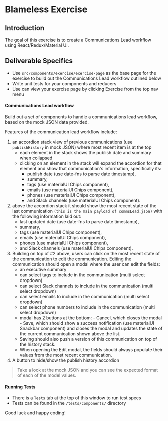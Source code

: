 # Blameless Exercise

## Introduction

The goal of this exercise is to create a Communications Lead workflow using React/Redux/Material UI.

## Deliverable Specifics

- Use `src/components/exercise/exercise-page` as the base page for the exercise to build out the Communications Lead workflow outlined below
- Write unit tests for your components and reducers
- Use can view your exercise page by clicking Exercise from the top nav menu

#### Communications Lead workflow

Build out a set of components to handle a communications lead workflow, based on the mock JSON data provided.

Features of the communication lead workflow include:

1. an accordion stack view of previous communications (use `publishHistory` in mock JSON) where most recent item is at the top
   - each element in the stack shows the publish date and summary when collapsed
   - clicking on an element in the stack will expand the accordion for that element and show that communication's information, specifically its:
     - publish date (use date-fns to parse date timestamp),
     - summary,
     - tags (use materialUI Chips component),
     - emails (use materialUI Chips component),
     - phones (use materialUI Chips component),
     - and Slack channels (use materialUI Chips component).
2. above the accordion stack it should show the most recent state of the last communication `(this is the main payload of commsLead.json)` with the following information laid out:
   - last updated date (use date-fns to parse date timestamp),
   - summary,
   - tags (use materialUI Chips component),
   - emails (use materialUI Chips component),
   - phones (use materialUI Chips component),
   - and Slack channels (use materialUI Chips component).
3. Building on top of #2 above, users can click on the most recent state of the communication to edit the communication. Editing the communication should open a modal where the user can edit the fields:
   - an executive summary
   - can select tags to include in the communication (multi select dropdown)
   - can select Slack channels to include in the communication (multi select dropdown)
   - can select emails to include in the communication (multi select dropdown)
   - can select phone numbers to include in the communication (multi select dropdown)
   - modal has 2 buttons at the bottom: - Cancel, which closes the modal - Save, which should show a success notification (use materialUI Snackbar component) and closes the modal and updates the state of the current communication shown above the list.
   - Saving should also push a version of this communication on top of the history stack. 
   - When opening the Edit modal, the fields should always populate their values from the most recent communication.
4. A button to hide/show the publish history accordion

> Take a look at the mock JSON and you can see the expected format of each of the model values.

#### Running Tests

- There is a `Tests` tab at the top of this window to run test specs
- Tests can be found in the `/tests/components/` directory

Good luck and happy coding!
